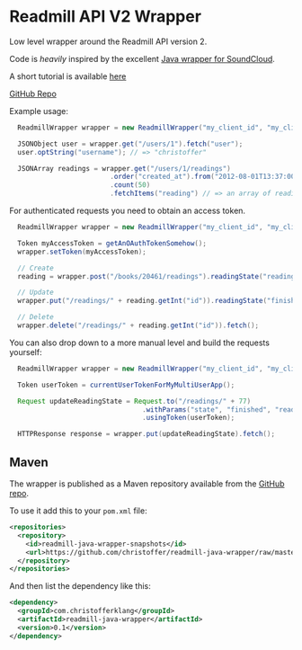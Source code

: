 # Readmill API V2 Wrapper

Low level wrapper around the Readmill API version 2.

Code is *heavily* inspired by the excellent [Java wrapper for SoundCloud](https://github.com/soundcloud/java-api-wrapper).

A short tutorial is available [here](https://github.com/christoffer/readmill-java-wrapper/wiki/Short-tutorial)

[GitHub Repo](https://github.com/christoffer/readmill-java-wrapper)

Example usage:

```java
  ReadmillWrapper wrapper = new ReadmillWrapper("my_client_id", "my_client_secret", Environment.LIVE);

  JSONObject user = wrapper.get("/users/1").fetch("user");
  user.optString("username"); // => "christoffer"

  JSONArray readings = wrapper.get("/users/1/readings")
                         .order("created_at").from("2012-08-01T13:37:00Z")
                         .count(50)
                         .fetchItems("reading") // => an array of readings
```

For authenticated requests you need to obtain an access token.

```java
  ReadmillWrapper wrapper = new ReadmillWrapper("my_client_id", "my_client_secret", Environment.LIVE);

  Token myAccessToken = getAnOAuthTokenSomehow();
  wrapper.setToken(myAccessToken);

  // Create
  reading = wrapper.post("/books/20461/readings").readingState("reading").fetch("reading");

  // Update
  wrapper.put("/readings/" + reading.getInt("id")).readingState("finished").fetch();

  // Delete
  wrapper.delete("/readings/" + reading.getInt("id")).fetch();
```

You can also drop down to a more manual level and build the requests yourself:

```java
  ReadmillWrapper wrapper = new ReadmillWrapper("my_client_id", "my_client_secret", Environment.LIVE);

  Token userToken = currentUserTokenForMyMultiUserApp();

  Request updateReadingState = Request.to("/readings/" + 77)
                                 .withParams("state", "finished", "reading[via]", 1)
                                 .usingToken(userToken);

  HTTPResponse response = wrapper.put(updateReadingState).fetch();
```

## Maven

The wrapper is published as a Maven repository available from the [GitHub repo](https://github.com/christoffer/readmill-java-wrapper).

To use it add this to your `pom.xml` file:

```xml
<repositories>
  <repository>
    <id>readmill-java-wrapper-snapshots</id>
    <url>https://github.com/christoffer/readmill-java-wrapper/raw/master/snapshots</url>
  </repository>
</repositories>
```

And then list the dependency like this:

```xml
<dependency>
  <groupId>com.christofferklang</groupId>
  <artifactId>readmill-java-wrapper</artifactId>
  <version>0.1</version>
</dependency>
```
